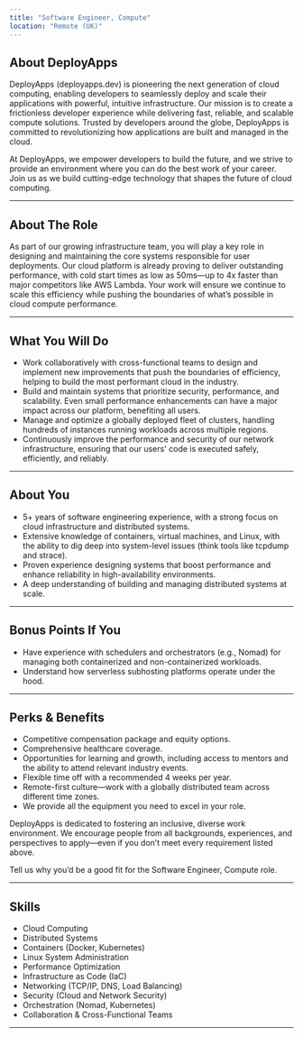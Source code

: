 ```yaml
---
title: "Software Engineer, Compute"
location: "Remote (UK)"
---
```


## About DeployApps

DeployApps (deployapps.dev) is pioneering the next generation of cloud computing, enabling developers to seamlessly deploy and scale their applications with powerful, intuitive infrastructure. Our mission is to create a frictionless developer experience while delivering fast, reliable, and scalable compute solutions. Trusted by developers around the globe, DeployApps is committed to revolutionizing how applications are built and managed in the cloud.

At DeployApps, we empower developers to build the future, and we strive to provide an environment where you can do the best work of your career. Join us as we build cutting-edge technology that shapes the future of cloud computing.

---

## About The Role

As part of our growing infrastructure team, you will play a key role in designing and maintaining the core systems responsible for user deployments. Our cloud platform is already proving to deliver outstanding performance, with cold start times as low as 50ms—up to 4x faster than major competitors like AWS Lambda. Your work will ensure we continue to scale this efficiency while pushing the boundaries of what’s possible in cloud compute performance.

---

## What You Will Do

- Work collaboratively with cross-functional teams to design and implement new improvements that push the boundaries of efficiency, helping to build the most performant cloud in the industry.
- Build and maintain systems that prioritize security, performance, and scalability. Even small performance enhancements can have a major impact across our platform, benefiting all users.
- Manage and optimize a globally deployed fleet of clusters, handling hundreds of instances running workloads across multiple regions.
- Continuously improve the performance and security of our network infrastructure, ensuring that our users' code is executed safely, efficiently, and reliably.

---

## About You

- 5+ years of software engineering experience, with a strong focus on cloud infrastructure and distributed systems.
- Extensive knowledge of containers, virtual machines, and Linux, with the ability to dig deep into system-level issues (think tools like tcpdump and strace).
- Proven experience designing systems that boost performance and enhance reliability in high-availability environments.
- A deep understanding of building and managing distributed systems at scale.

---

## Bonus Points If You

- Have experience with schedulers and orchestrators (e.g., Nomad) for managing both containerized and non-containerized workloads.
- Understand how serverless subhosting platforms operate under the hood.

---

## Perks & Benefits

- Competitive compensation package and equity options.
- Comprehensive healthcare coverage.
- Opportunities for learning and growth, including access to mentors and the ability to attend relevant industry events.
- Flexible time off with a recommended 4 weeks per year.
- Remote-first culture—work with a globally distributed team across different time zones.
- We provide all the equipment you need to excel in your role.

DeployApps is dedicated to fostering an inclusive, diverse work environment. We encourage people from all backgrounds, experiences, and perspectives to apply—even if you don’t meet every requirement listed above.

Tell us why you’d be a good fit for the Software Engineer, Compute role.

---

## Skills

- Cloud Computing
- Distributed Systems
- Containers (Docker, Kubernetes)
- Linux System Administration
- Performance Optimization
- Infrastructure as Code (IaC)
- Networking (TCP/IP, DNS, Load Balancing)
- Security (Cloud and Network Security)
- Orchestration (Nomad, Kubernetes)
- Collaboration & Cross-Functional Teams

---
